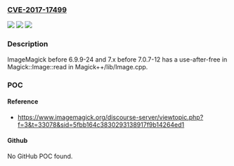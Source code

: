 ### [CVE-2017-17499](https://cve.mitre.org/cgi-bin/cvename.cgi?name=CVE-2017-17499)
![](https://img.shields.io/static/v1?label=Product&message=n%2Fa&color=blue)
![](https://img.shields.io/static/v1?label=Version&message=n%2Fa&color=blue)
![](https://img.shields.io/static/v1?label=Vulnerability&message=n%2Fa&color=brighgreen)

### Description

ImageMagick before 6.9.9-24 and 7.x before 7.0.7-12 has a use-after-free in Magick::Image::read in Magick++/lib/Image.cpp.

### POC

#### Reference
- https://www.imagemagick.org/discourse-server/viewtopic.php?f=3&t=33078&sid=5fbb164c3830293138917f9b14264ed1

#### Github
No GitHub POC found.

